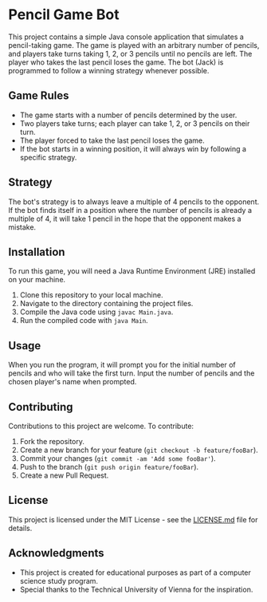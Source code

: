 # Pencil Game Bot

This project contains a simple Java console application that simulates a pencil-taking game. The game is played with an arbitrary number of pencils, and players take turns taking 1, 2, or 3 pencils until no pencils are left. The player who takes the last pencil loses the game. The bot (Jack) is programmed to follow a winning strategy whenever possible.

## Game Rules

- The game starts with a number of pencils determined by the user.
- Two players take turns; each player can take 1, 2, or 3 pencils on their turn.
- The player forced to take the last pencil loses the game.
- If the bot starts in a winning position, it will always win by following a specific strategy.

## Strategy

The bot's strategy is to always leave a multiple of 4 pencils to the opponent. If the bot finds itself in a position where the number of pencils is already a multiple of 4, it will take 1 pencil in the hope that the opponent makes a mistake.

## Installation

To run this game, you will need a Java Runtime Environment (JRE) installed on your machine.

1. Clone this repository to your local machine.
2. Navigate to the directory containing the project files.
3. Compile the Java code using `javac Main.java`.
4. Run the compiled code with `java Main`.

## Usage

When you run the program, it will prompt you for the initial number of pencils and who will take the first turn. Input the number of pencils and the chosen player's name when prompted.

## Contributing

Contributions to this project are welcome. To contribute:

1. Fork the repository.
2. Create a new branch for your feature (`git checkout -b feature/fooBar`).
3. Commit your changes (`git commit -am 'Add some fooBar'`).
4. Push to the branch (`git push origin feature/fooBar`).
5. Create a new Pull Request.

## License

This project is licensed under the MIT License - see the [LICENSE.md](LICENSE.md) file for details.

## Acknowledgments

- This project is created for educational purposes as part of a computer science study program.
- Special thanks to the Technical University of Vienna for the inspiration.
